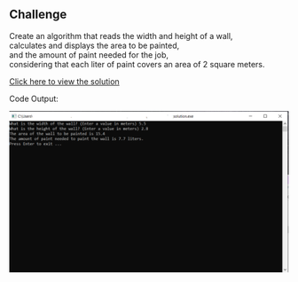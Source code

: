 ## Challenge

Create an algorithm that reads the width and height of a wall,<br> 
calculates and displays the area to be painted,<br>
and the amount of paint needed for the job, <br>
considering that each liter of paint covers an area of 2 square meters. <br>

[Click here to view the solution](https://github.com/davi-p-oliveira-11/CCodeChallengeLab/blob/main/Challenges/RectangleCalculator/solution.c)

Code Output:

![Output](https://github.com/davi-p-oliveira-11/CCodeChallengeLab/blob/main/Challenges/RectangleCalculator/screenshot.png)
